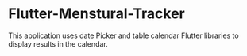 # Flutter-Menstural-Tracker
This application uses date Picker and table calendar Flutter libraries to display results in the calendar.

